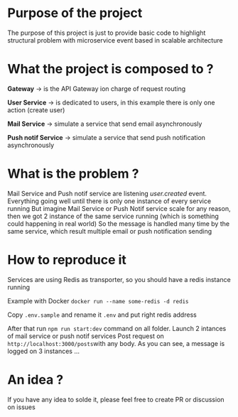 # Purpose of the project

The purpose of this project is just to provide basic code to highlight structural problem with microservice event based in scalable architecture

# What the project is composed to ?

**Gateway** -> is the API Gateway ion charge of request routing

**User Service** -> is dedicated to users, in this example there is only one action (create user)

**Mail Service** -> simulate a service that send email asynchronously

**Push notif Service** -> simulate a service that send push notification asynchronously

# What is the problem ?

Mail Service and Push notif service are listening _user.created_ event.
Everything going well until there is only one instance of every service running
But imagine Mail Service or Push Notif service scale for any reason, then we got 2 instance of the same service running (which is something could happening in real world)
So the message is handled many time by the same service, which result multiple email or push notification sending

# How to reproduce it

Services are using Redis as transporter, so you should have a redis instance running

Example with Docker `docker run --name some-redis -d redis`

Copy `.env.sample` and rename it `.env` and put right redis address

After that run `npm run start:dev` command on all folder.
Launch 2 intances of mail service or push notif services
Post request on `http://localhost:3000/posts`with any body.
As you can see, a message is logged on 3 instances ...

# An idea ?

If you have any idea to solde it, please feel free to create PR or discussion on issues
